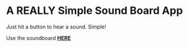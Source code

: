 # A **REALLY** Simple Sound Board App

Just hit a button to hear a sound. Simple!

Use the soundboard **[HERE](https://kay-who-codes.github.io/random-numbers/)**
